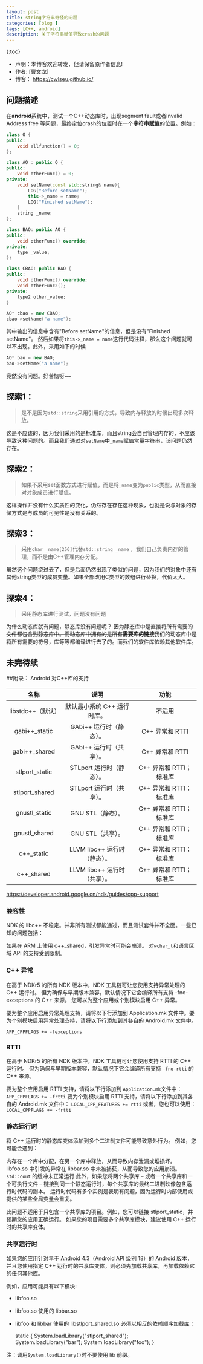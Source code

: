 ```yaml
---
layout: post
title: string字符串奇怪的问题
categories: [blog ]
tags: [C++, android]
description: 关于字符串赋值导致crash的问题
---
```

{:toc}

- 声明：本博客欢迎转发，但请保留原作者信息!
- 作者: [曹文龙]
- 博客： <https://cwlseu.github.io/>


## 问题描述

在**android**系统中，测试一个C++动态库时，出现segment fault或者Invalid Address free
等问题，最终定位crash的位置时在一个**字符串赋值**的位置。例如：
```cpp
class O {
public:
	void allfunction() = 0;
};

class AO : public O {
public:
	void otherFunc() = 0;
private:
	void setName(const std::string& name){
		LOG("Before setName");
		this->_name = name;
		LOG("Finished setName");
	}
	string _name;
};

class BAO: public AO {
public:
	void otherFunc() override;
private:
	type _value;
};

class CBAO: public BAO {
public:
	void otherFunc() override;
	void otherFunc2();
private:
	type2 other_value;
}

AO* cbao = new CBAO;
cbao->setName("a name");

```

其中输出的信息中含有"Before setName"的信息，但是没有"Finished setName"。
然后如果将`this->_name = name`这行代码注释，那么这个问题就可以不出现。此外，采用如下的时候
```cpp
AO* bao = new BAO;
bao->setName("a name");
```
竟然没有问题。好苦恼呀~~

## 探索1：
	
>是不是因为`std::string`采用引用的方式，导致内存释放的时候出现多次释放。
	
这是不应该的，因为我们采用的是标准库，而且string会自己管理内存的，不应该导致这种问题的。而且我们通过对`setName`中`_name`赋值常量字符串，该问题仍然存在。

## 探索2：
	
> 如果不采用set函数方式进行赋值，而是将`_name`变为`public`类型，从而直接对对象成员进行赋值。

这样操作并没有什么实质性的变化，仍然存在存在这种现象，也就是说与对象的存储方式是与成员的可见性是没有关系的。

## 探索3：
> 采用`char _name[256]`代替`std::string _name` ，我们自己负责内存的管理，而不是由C++管理内存分配。

虽然这个问题绕过去了，但是后面仍然出现了类似的问题，因为我们的对象中还有其他string类型的成员变量。如果全部改用C类型的数组进行替换，代价太大。

## 探索4：
> 采用静态库进行测试，问题没有问题

为什么动态库就有问题，静态库没有问题呢？ ~~因为静态库中是直接将所有需要的文件都包含到静态库中。而动态库中拥有的是所有**需要库的链接**~~我们的动态库中是将所有需要的符号，库等等都编译进行去了的。而我们的软件库依赖其他软件库。


## 未完待续





##附录： Android 对C++库的支持

| 名称|	说明 | 	功能  |
|:----------------:|:-------------------:|:---------------:|
| libstdc++（默认）	|默认最小系统 C++ 运行时库。| 不适用 |
| gabi++_static		| GAbi++ 运行时（静态）。	| C++ 异常和 RTTI|
| gabi++_shared		| GAbi++ 运行时（共享）。	| C++ 异常和 RTTI|
| stlport_static	| STLport 运行时（静态）。	| C++ 异常和 RTTI；标准库|
| stlport_shared	| STLport 运行时（共享）。	| C++ 异常和 RTTI；标准库|
| gnustl_static		|GNU STL（静态）。		| C++ 异常和 RTTI；标准库|
| gnustl_shared		|GNU STL（共享）。		| C++ 异常和 RTTI；标准库|
| c++_static 	| LLVM libc++ 运行时（静态）。	| C++ 异常和 RTTI；标准库|
| c++_shared 	| LLVM libc++ 运行时（共享）。	| C++ 异常和 RTTI；标准库|

https://developer.android.google.cn/ndk/guides/cpp-support


### 兼容性
NDK 的 libc++ 不稳定。并非所有测试都能通过，而且测试套件并不全面。一些已知的问题包括：

如果在 ARM 上使用 c++_shared，引发异常时可能会崩溃。
对`wchar_t`和语言区域 API 的支持受到限制。

### C++ 异常

在高于 NDKr5 的所有 NDK 版本中，NDK 工具链可让您使用支持异常处理的 C++ 运行时。 但为确保与早期版本兼容，默认情况下它会编译所有支持 -fno-exceptions 的 C++ 来源。 您可以为整个应用或个别模块启用 C++ 异常。

要为整个应用启用异常处理支持，请将以下行添加到 Application.mk 文件中。要为个别模块启用异常处理支持，请将以下行添加到其各自的 Android.mk 文件中。

`APP_CPPFLAGS += -fexceptions`

### RTTI
在高于 NDKr5 的所有 NDK 版本中，NDK 工具链可让您使用支持 RTTI 的 C++ 运行时。 但为确保与早期版本兼容，默认情况下它会编译所有支持 `-fno-rtti` 的 C++ 来源。

要为整个应用启用 RTTI 支持，请将以下行添加到 `Application.mk`文件中：
`APP_CPPFLAGS += -frtti`
要为个别模块启用 RTTI 支持，请将以下行添加到其各自的 Android.mk 文件中：
`LOCAL_CPP_FEATURES += rtti`
或者，您也可以使用：
`LOCAL_CPPFLAGS += -frtti`
### 静态运行时
将 C++ 运行时的静态库变体添加到多个二进制文件可能导致意外行为。 例如，您可能会遇到：

内存在一个库中分配，在另一个库中释放，从而导致内存泄漏或堆损坏。
libfoo.so 中引发的异常在 libbar.so 中未被捕获，从而导致您的应用崩溃。
`std::cout` 的缓冲未正常运行
此外，如果您将两个共享库 – 或者一个共享库和一个可执行文件 – 链接到同一个静态运行时，每个共享库的最终二进制映像包含运行时代码的副本。 运行时代码有多个实例是表明有问题，因为运行时内部使用或提供的某些全局变量会重复。

此问题不适用于只包含一个共享库的项目。例如，您可以链接 stlport_static，并预期您的应用正确运行。 如果您的项目需要多个共享库模块，建议使用 C++ 运行时的共享库变体。

### 共享运行时
如果您的应用针对早于 Android 4.3（Android API 级别 18）的 Android 版本，并且您使用指定 C++ 运行时的共享库变体，则必须先加载共享库，再加载依赖它的任何其他库。

例如，应用可能具有以下模块:
- libfoo.so
- libfoo.so 使用的 libbar.so
- libfoo 和 libbar 使用的 libstlport_shared.so
必须以相反的依赖顺序加载库：
	
	static {
      System.loadLibrary("stlport_shared");
      System.loadLibrary("bar");
      System.loadLibrary("foo");
    }

注：调用`System.loadLibrary()`时不要使用 lib 前缀。